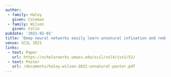 ```yaml
---
author:
 - family: Haley
   given: Coleman
 - family: Wilson
   given: Colin
pubdate: '2021-02-01'
title: 'Deep neural networks easily learn unnatural infixation and reduplication patterns'
venue: SCIL 2021
links:
 - text: Paper
   url: https://scholarworks.umass.edu/scil/vol4/iss1/52/
 - text: Poster
   url: /documents/haley-wilson-2021-unnatural-poster.pdf
---
```

